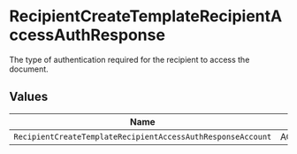 # RecipientCreateTemplateRecipientAccessAuthResponse

The type of authentication required for the recipient to access the document.


## Values

| Name                                                        | Value                                                       |
| ----------------------------------------------------------- | ----------------------------------------------------------- |
| `RecipientCreateTemplateRecipientAccessAuthResponseAccount` | ACCOUNT                                                     |